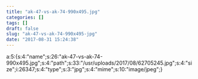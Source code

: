 ```yaml
---
title: "ak-47-vs-ak-74-990x495.jpg"
categories: []
tags: []
draft: false
slug: "ak-47-vs-ak-74-990x495-jpg"
date: "2017-08-31 15:24:38"
---
```


a:5:{s:4:"name";s:26:"ak-47-vs-ak-74-990x495.jpg";s:4:"path";s:33:"/usr/uploads/2017/08/62705245.jpg";s:4:"size";i:26347;s:4:"type";s:3:"jpg";s:4:"mime";s:10:"image/jpeg";}

